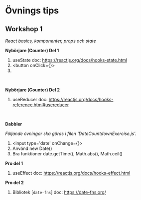 # Övnings tips

## Workshop 1

_React basics, komponenter, props och state_

**Nybörjare (Counter) Del 1**

1. useState doc: https://reactjs.org/docs/hooks-state.html
2. <button onClick={<din funktion>}>
3. <div className='css klass'>

&nbsp;

**Nybörjare (Counter) Del 2**

1. useReducer doc: https://reactjs.org/docs/hooks-reference.html#usereducer

&nbsp;

**Dabbler**

_Följande övningar ska göras i filen 'DateCountdownExercise.js'._

1. <input type='date' onChange={<din funktion>}>
2. Använd new Date()
3. Bra funktioner date.getTime(), Math.abs(), Math.ceil()

**Pro del 1**

1. useEffect doc: https://reactjs.org/docs/hooks-effect.html

**Pro del 2**

1. Bibliotek [`date-fns`] doc: https://date-fns.org/

&nbsp;
